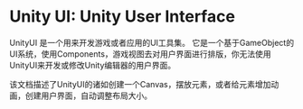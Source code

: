 # Unity UI: Unity User Interface

UnityUI 是一个用来开发游戏或者应用的UI工具集。 它是一个基于GameObject的UI系统，使用Components，游戏视图去对用户界面进行排版，你无法使用UnityUI来开发或修改Unity编辑器的用户界面。

该文档描述了UnityUI的诸如创建一个Canvas，摆放元素，或者给元素增加动画，创建用户界面，自动调整布局大小。
